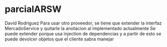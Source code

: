 # parcialARSW
David Rodriguez
Para usar otro proveedor, se tiene que extender la interfaz MercadoService y quitarle la anotacion al implementado actualmente
Se puede extender porque usa injection de dependencias y a partir de esto se puede devolcer objetos que el cliente sabra manejar
